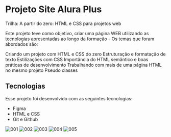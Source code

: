 # Projeto Site Alura Plus

Trilha: A partir do zero: HTML e CSS para projetos web

Este projeto teve como objetivo, criar uma página WEB utilizando as tecnologias apresentadas ao longo da formação - Os temas que foram abordados são:

Criando um projeto com HTML e CSS do zero
Estruturação e formatação de texto
Estilizações com CSS
Importância do HTML semântico e boas práticas de desenvolvimento
Trabalhando com mais de uma página HTML no mesmo projeto
Pseudo classes


## Tecnologias

Esse projeto foi desenvolvido com as seguintes tecnologias:

- Figma
- HTML e CSS
- Git e Github

![001](https://github.com/pedrohmendes00/Projeto-Aluraplus/assets/145568848/db094e61-50a9-4dca-a326-2c8369b08776)
![002](https://github.com/pedrohmendes00/Projeto-Aluraplus/assets/145568848/6cb1a6d8-f269-4a04-baa4-ba5d4b289081)
![003](https://github.com/pedrohmendes00/Projeto-Aluraplus/assets/145568848/91158419-2001-432b-bf67-cfec8ac0b41c)
![004](https://github.com/pedrohmendes00/Projeto-Aluraplus/assets/145568848/b6313b90-5860-4310-8e74-3e79c5cbff73)
![005](https://github.com/pedrohmendes00/Projeto-Aluraplus/assets/145568848/f7658266-307c-40bc-adeb-59a6a5dc9549)
